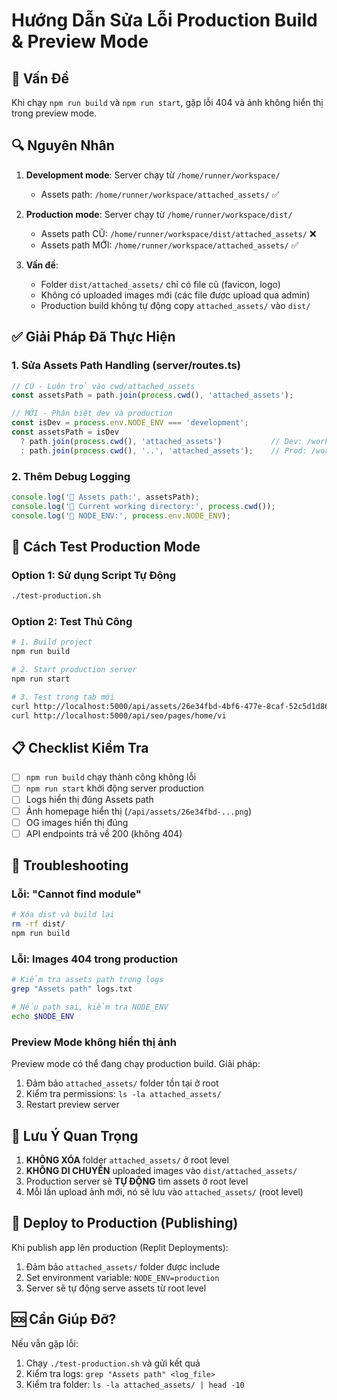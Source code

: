 # Hướng Dẫn Sửa Lỗi Production Build & Preview Mode

## 🐛 Vấn Đề

Khi chạy `npm run build` và `npm run start`, gặp lỗi 404 và ảnh không hiển thị trong preview mode.

## 🔍 Nguyên Nhân

1. **Development mode**: Server chạy từ `/home/runner/workspace/`
   - Assets path: `/home/runner/workspace/attached_assets/` ✅

2. **Production mode**: Server chạy từ `/home/runner/workspace/dist/`
   - Assets path CŨ: `/home/runner/workspace/dist/attached_assets/` ❌
   - Assets path MỚI: `/home/runner/workspace/attached_assets/` ✅

3. **Vấn đề**: 
   - Folder `dist/attached_assets/` chỉ có file cũ (favicon, logo)
   - Không có uploaded images mới (các file được upload qua admin)
   - Production build không tự động copy `attached_assets/` vào `dist/`

## ✅ Giải Pháp Đã Thực Hiện

### 1. Sửa Assets Path Handling (server/routes.ts)

```javascript
// CŨ - Luôn trỏ vào cwd/attached_assets
const assetsPath = path.join(process.cwd(), 'attached_assets');

// MỚI - Phân biệt dev và production
const isDev = process.env.NODE_ENV === 'development';
const assetsPath = isDev
  ? path.join(process.cwd(), 'attached_assets')           // Dev: /workspace/attached_assets
  : path.join(process.cwd(), '..', 'attached_assets');    // Prod: /workspace/attached_assets (từ dist/ lên 1 cấp)
```

### 2. Thêm Debug Logging

```javascript
console.log('📁 Assets path:', assetsPath);
console.log('📁 Current working directory:', process.cwd());
console.log('📁 NODE_ENV:', process.env.NODE_ENV);
```

## 🧪 Cách Test Production Mode

### Option 1: Sử dụng Script Tự Động

```bash
./test-production.sh
```

### Option 2: Test Thủ Công

```bash
# 1. Build project
npm run build

# 2. Start production server
npm run start

# 3. Test trong tab mới
curl http://localhost:5000/api/assets/26e34fbd-4bf6-477e-8caf-52c5d1d86286.png
curl http://localhost:5000/api/seo/pages/home/vi
```

## 📋 Checklist Kiểm Tra

- [ ] `npm run build` chạy thành công không lỗi
- [ ] `npm run start` khởi động server production
- [ ] Logs hiển thị đúng Assets path
- [ ] Ảnh homepage hiển thị (`/api/assets/26e34fbd-...png`)
- [ ] OG images hiển thị đúng
- [ ] API endpoints trả về 200 (không 404)

## 🔧 Troubleshooting

### Lỗi: "Cannot find module"
```bash
# Xóa dist và build lại
rm -rf dist/
npm run build
```

### Lỗi: Images 404 trong production
```bash
# Kiểm tra assets path trong logs
grep "Assets path" logs.txt

# Nếu path sai, kiểm tra NODE_ENV
echo $NODE_ENV
```

### Preview Mode không hiển thị ảnh

Preview mode có thể đang chạy production build. Giải pháp:
1. Đảm bảo `attached_assets/` folder tồn tại ở root
2. Kiểm tra permissions: `ls -la attached_assets/`
3. Restart preview server

## 📝 Lưu Ý Quan Trọng

1. **KHÔNG XÓA** folder `attached_assets/` ở root level
2. **KHÔNG DI CHUYỂN** uploaded images vào `dist/attached_assets/`
3. Production server sẽ **TỰ ĐỘNG** tìm assets ở root level
4. Mỗi lần upload ảnh mới, nó sẽ lưu vào `attached_assets/` (root level)

## 🚀 Deploy to Production (Publishing)

Khi publish app lên production (Replit Deployments):

1. Đảm bảo `attached_assets/` folder được include
2. Set environment variable: `NODE_ENV=production`
3. Server sẽ tự động serve assets từ root level

## 🆘 Cần Giúp Đỡ?

Nếu vẫn gặp lỗi:
1. Chạy `./test-production.sh` và gửi kết quả
2. Kiểm tra logs: `grep "Assets path" <log_file>`
3. Kiểm tra folder: `ls -la attached_assets/ | head -10`
